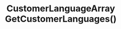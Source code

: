 ﻿---
uid: crmscript_ref_NSListAgent_GetCustomerLanguages
title: CustomerLanguageArray GetCustomerLanguages()
intellisense: NSListAgent.GetCustomerLanguages
keywords: NSListAgent, GetCustomerLanguages
so.topic: reference
---



